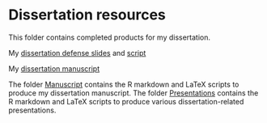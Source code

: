 # Dissertation resources

This folder contains completed products for my dissertation.

My [dissertation defense slides](Astamm_defense_presentation.pdf) and [script](Astamm_defense_presentation_script.pdf)

My [dissertation manuscript](Astamm_dissertation_manuscript.pdf)

The folder [Manuscript](Manuscript/) contains the R markdown and LaTeX scripts to produce my dissertation manuscript. The folder [Presentations](Presentations/) contains the R markdown and LaTeX scripts to produce various dissertation-related presentations.
